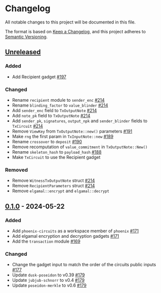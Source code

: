 # Changelog

All notable changes to this project will be documented in this file.

The format is based on [Keep a Changelog](https://keepachangelog.com/en/1.0.0/),
and this project adheres to [Semantic Versioning](https://semver.org/spec/v2.0.0.html).

## [Unreleased]

### Added

- Add Recipient gadget [#197]

### Changed

- Rename `recipient` module to `sender_enc` [#214]
- Rename `blinding_factor` to `value_blinder` [#214]
- Add `sender_enc` field to `TxOutputNote` [#214]
- Add `note_pk` field to `TxOutputNote` [#214]
- Add `sender_pk`, `signatures`, `output_npk` and `sender_blinder` fields to `TxCircuit` [#214]
- Remove `ViewKey` from `TxOutputNote::new()` parameters [#191]
- Make `rng` the first param in `TxInputNote::new` [#189]
- Rename `crossover` to `deposit` [#190]
- Remove recomputation of `value_commitment` in `TxOutputNote::New()`
- Rename `skeleton_hash` to `payload_hash` [#188]
- Make `TxCircuit` to use the Recipient gadget

### Removed

- Remove `WitnessTxOutputNote` struct [#214]
- Remove `RecipientParameters` struct [#214]
- Remove `elgamal::encrypt` and `elgamal::decrypt`

## [0.1.0] - 2024-05-22

### Added

- Add `phoenix-circuits` as a workspace member of `phoenix` [#171]
- Add elgamal encryption and decryption gadgets [#171]
- Add the `transaction` module [#169]

### Changed

- Change the gadget input to match the order of the circuits public inputs [#177]
- Update `dusk-poseidon` to v0.39 [#179]
- Update `jubjub-schnorr` to v0.4 [#179]
- Update `poseidon-merkle` to v0.6 [#179]

<!-- ISSUES -->
[#214]: https://github.com/dusk-network/phoenix/issues/214
[#201]: https://github.com/dusk-network/phoenix/issues/201
[#197]: https://github.com/dusk-network/phoenix/issues/197
[#188]: https://github.com/dusk-network/phoenix/issues/188
[#191]: https://github.com/dusk-network/phoenix/issues/191
[#190]: https://github.com/dusk-network/phoenix/issues/190
[#189]: https://github.com/dusk-network/phoenix/issues/189
[#179]: https://github.com/dusk-network/phoenix/issues/179
[#177]: https://github.com/dusk-network/phoenix/issues/177
[#171]: https://github.com/dusk-network/phoenix/issues/171
[#169]: https://github.com/dusk-network/phoenix/issues/169

<!-- VERSIONS -->
[Unreleased]: https://github.com/dusk-network/phoenix/compare/circuits_v0.1.0...HEAD
[0.1.0]: https://github.com/dusk-network/phoenix/releases/tag/circuits_v0.1.0
